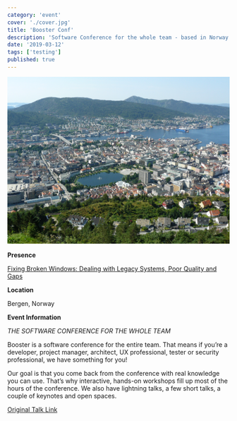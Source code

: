 ```yaml
---
category: 'event'
cover: './cover.jpg'
title: 'Booster Conf'
description: 'Software Conference for the whole team - based in Norway'
date: '2019-03-12'
tags: ['testing']
published: true
---
```

![cover](./cover.jpg)

**Presence**

[Fixing Broken Windows: Dealing with Legacy Systems, Poor Quality and Gaps]() 

**Location**

Bergen, Norway

**Event Information**

*THE SOFTWARE CONFERENCE FOR THE WHOLE TEAM*

Booster is a software conference for the entire team. That means if you’re a developer, project manager, architect, UX professional, tester or security professional, we have something for you!

Our goal is that you come back from the conference with real knowledge you can use. That’s why interactive, hands-on workshops fill up most of the hours of the conference. We also have lightning talks, a few short talks, a couple of keynotes and open spaces.

[Original Talk Link](https://2019.boosterconf.no/talks/1296)